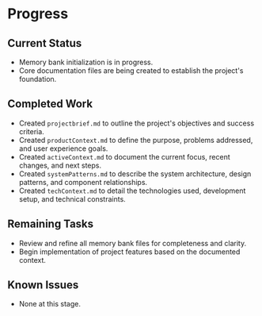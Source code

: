 # Progress

## Current Status
- Memory bank initialization is in progress.
- Core documentation files are being created to establish the project's foundation.

## Completed Work
- Created `projectbrief.md` to outline the project's objectives and success criteria.
- Created `productContext.md` to define the purpose, problems addressed, and user experience goals.
- Created `activeContext.md` to document the current focus, recent changes, and next steps.
- Created `systemPatterns.md` to describe the system architecture, design patterns, and component relationships.
- Created `techContext.md` to detail the technologies used, development setup, and technical constraints.

## Remaining Tasks
- Review and refine all memory bank files for completeness and clarity.
- Begin implementation of project features based on the documented context.

## Known Issues
- None at this stage.
